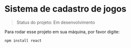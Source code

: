 # Sistema de cadastro de jogos

> Status do projeto: Em desenvolvimento 

Para rodar esse projeto em sua máquina, por favor digite: 

```
npm install react 
```
